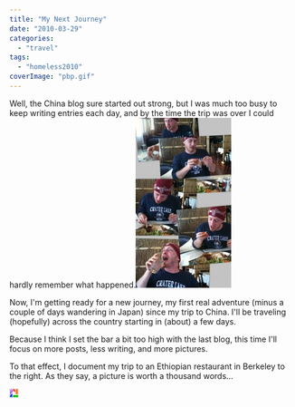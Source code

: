 ```yaml
---
title: "My Next Journey"
date: "2010-03-29"
categories: 
  - "travel"
tags: 
  - "homeless2010"
coverImage: "pbp.gif"
---
```


Well, the China blog sure started out strong, but I was much too busy to keep writing entries each day, and by the time the trip was over I could hardly remember what happened.[![](images/Pictures-169x300.jpg)](http://www.rdchambers.net/wp-content/uploads/2010/03/Pictures.jpg)  
  
Now, I'm getting ready for a new journey, my first real adventure (minus a couple of days wandering in Japan) since my trip to China. I'll be traveling (hopefully) across the country starting in (about) a few days.  
  
Because I think I set the bar a bit too high with the last blog, this time I'll focus on more posts, less writing, and more pictures.  
  
To that effect, I document my trip to an Ethiopian restaurant in Berkeley to the right. As they say, a picture is worth a thousand words...

[![Posted by Picasa](images/pbp.gif)](http://picasa.google.com/blogger/)

